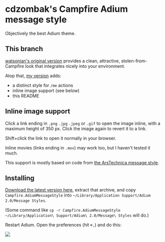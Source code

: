 # cdzombak's Campfire Adium message style

Objectively the best Adium theme.

## This branch

[watsonian's original version](https://github.com/watsonian/campfire-adium-message-style) provides a clean, attractive, stolen-from-Campfire look that integrates nicely into your environment.

Atop that, [my version](https://github.com/cdzombak/campfire-adium-message-style) adds:

* a distinct style for `/me` actions
* inline image support (see below)
* this README

## Inline image support

Click a link ending in `.png` `.jpg` `.jpeg` or `.gif` to open the image inline, with a maximum height of 350 px. Click the image again to revert it to a link.

Shift+click the link to open it normally in your browser.

Inline movies (links ending in `.mov`) may work too, but I haven't tested it much.

This support is mostly based on code from [the ArsTechnica message style](http://adiumxtras.com/index.php?a=xtras&xtra_id=7338).

## Installing

[Download the latest version here](https://github.com/cdzombak/campfire-adium-message-style/zipball/master), extract that archive, and copy `Campfire.AdiumMessageStyle` into `~/Library/Application Support/Adium 2.0/Message Styles`.

(Some command like `cp -r Campfire.AdiumMessageStyle ~/Library/Application\ Support/Adium\ 2.0/Message\ Styles` will do.)

Restart Adium. Open the preferences (hit `⌘,`) and do this:

![](http://f.cl.ly/items/2N3E0M003q1o1Q2K3j2o/adiumprefs.png)
